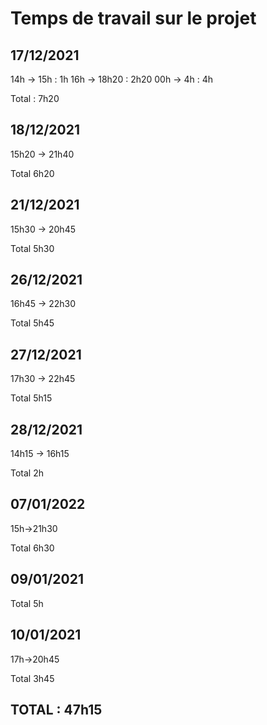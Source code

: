 # Temps de travail sur le projet

## 17/12/2021

14h -> 15h : 1h
16h -> 18h20 : 2h20
00h -> 4h : 4h

Total : 7h20

## 18/12/2021

15h20 -> 21h40

Total 6h20

## 21/12/2021

15h30 -> 20h45

Total 5h30

## 26/12/2021

16h45 -> 22h30

Total 5h45

## 27/12/2021

17h30 -> 22h45

Total 5h15

## 28/12/2021

14h15 -> 16h15

Total 2h

## 07/01/2022

15h->21h30

Total 6h30

## 09/01/2021

Total 5h

## 10/01/2021

17h->20h45

Total 3h45

## TOTAL : 47h15
